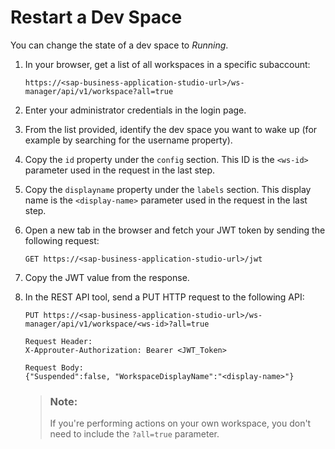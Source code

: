 <!-- loio1f5458361583460b83eb0e208b89b0ed -->

# Restart a Dev Space

You can change the state of a dev space to *Running*.

1.  In your browser, get a list of all workspaces in a specific subaccount:

    ```
    https://<sap-business-application-studio-url>/ws-manager/api/v1/workspace?all=true
    ```

2.  Enter your administrator credentials in the login page.
3.  From the list provided, identify the dev space you want to wake up \(for example by searching for the username property\).
4.  Copy the `id` property under the `config` section. This ID is the `<ws-id>` parameter used in the request in the last step.
5.  Copy the `displayname` property under the `labels` section. This display name is the `<display-name>` parameter used in the request in the last step.
6.  Open a new tab in the browser and fetch your JWT token by sending the following request:

    ```
    GET https://<sap-business-application-studio-url>/jwt
    
    ```

7.  Copy the JWT value from the response.
8.  In the REST API tool, send a PUT HTTP request to the following API:

    ```
    PUT https://<sap-business-application-studio-url>/ws-manager/api/v1/workspace/<ws-id>?all=true
    
    Request Header:
    X-Approuter-Authorization: Bearer <JWT_Token>
    
    Request Body:
    {"Suspended":false, "WorkspaceDisplayName":"<display-name>"}
    ```

    > ### Note:  
    > If you're performing actions on your own workspace, you don't need to include the `?all=true` parameter.


